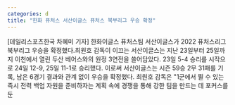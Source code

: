 ```yaml
---
categories: d
title: "한화 퓨처스 서산이글스 퓨처스 북부리그 우승 확정"
---
```

[데일리스포츠한국 차혜미 기자] 한화이글스 퓨처스팀 서산이글스가 2022 퓨처스리그 북부리그 우승을 확정했다.최원호 감독이 이끄는 서산이글스는 지난 23일부터 25일까지 이천에서 열린 두산 베어스와의 원정 3연전을 쓸어담았다. 23일 5-4 승리를 시작으로 24일 12-9, 25일 11-1로 승리했다. 이로써 서산이글스는 시즌 59승 2무 31패를 기록, 남은 6경기 결과와 관계 없이 우승을 확정했다. 최원호 감독은 "1군에서 뛸 수 있는 즉시 전력 백업 자원을 준비하자는 계획 속에 경쟁을 통해 강한 팀을 만드는 데 포커스를 둔